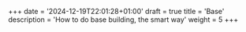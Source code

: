+++
date = '2024-12-19T22:01:28+01:00'
draft = true
title = 'Base'
description = 'How to do base building, the smart way'
weight = 5
+++

